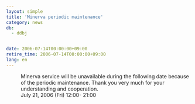 ```yaml
---
layout: simple
title: 'Minerva periodic maintenance'
category: news
db:
  - ddbj


date: 2006-07-14T00:00:00+09:00
retire_time: 2006-07-14T00:00:00+09:00
lang: en
---
```


<dd>Minerva service will be unavailable during the following date because of the periodic maintenance. Thank you very much for your understanding and cooperation.
<dd>July 21, 2006 (Fri) 12:00- 21:00</dd>
</dd>
